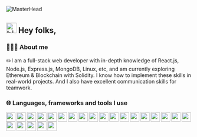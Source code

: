 ![MasterHead](https://user-images.githubusercontent.com/97012708/230944008-d72ff555-4249-48b6-b72e-d10f0746a8fd.gif)

## <img src="https://user-images.githubusercontent.com/1303154/88677602-1635ba80-d120-11ea-84d8-d263ba5fc3c0.gif" width="28px" height="28px" alt="hi"> Hey folks,

### 🧑🏼‍💻 About me
  ✏️I am a full-stack web developer with in-depth knowledge of React.js, Node.js, Express.js, MongoDB, Linux, etc, and am currently exploring Ethereum & Blockchain with Solidity. I know how to implement these skills in real-world projects. And I also have excellent communication skills for teamwork.
  

### 🌐 Languages, frameworks and tools I use
  
   <img align="left" width="25px" src="https://cdn.jsdelivr.net/gh/devicons/devicon/icons/html5/html5-original.svg" />
            <img align="left" width="25px" src="https://cdn.jsdelivr.net/gh/devicons/devicon/icons/css3/css3-original.svg" />
            <img align="left" width="25px" src="https://cdn.jsdelivr.net/gh/devicons/devicon/icons/javascript/javascript-original.svg" />
            <img align="left" width="25px" src="https://cdn.jsdelivr.net/gh/devicons/devicon/icons/react/react-original.svg" />
            <img align="left" width="25px" src="https://cdn.jsdelivr.net/gh/devicons/devicon/icons/nodejs/nodejs-original.svg" />
            <img align="left" width="25px" src="https://cdn.jsdelivr.net/gh/devicons/devicon/icons/express/express-original.svg" />
            <img align="left" width="25px" src="https://cdn.jsdelivr.net/gh/devicons/devicon/icons/mongodb/mongodb-original.svg" />
            <img align="left" width="25px" src="https://cdn.jsdelivr.net/gh/devicons/devicon/icons/mysql/mysql-original.svg" />
            <img align="left" width="25px" src="https://cdn.jsdelivr.net/gh/devicons/devicon/icons/git/git-original.svg" />
            <img align="left" width="25px" src="https://cdn.jsdelivr.net/gh/devicons/devicon/icons/linux/linux-original.svg" />
            <img align="left" width="25px" src="https://cdn.jsdelivr.net/gh/devicons/devicon/icons/tailwindcss/tailwindcss-plain.svg" />
            <img align="left" width="25px" src="https://cdn.jsdelivr.net/gh/devicons/devicon/icons/jquery/jquery-original.svg" />
            <img align="left" width="25px" src="https://cdn.jsdelivr.net/gh/devicons/devicon/icons/firebase/firebase-plain.svg" />
            <img align="left" width="25px" src="https://cdn.jsdelivr.net/gh/devicons/devicon/icons/django/django-plain.svg" />
            <img align="left" width="25px" src="https://cdn.jsdelivr.net/gh/devicons/devicon/icons/vscode/vscode-original.svg" />
            <img align="left" width="25px" src="https://cdn.jsdelivr.net/gh/devicons/devicon/icons/markdown/markdown-original.svg" />
            <img align="left" width="25px" src="https://cdn.jsdelivr.net/gh/devicons/devicon/icons/latex/latex-original.svg" />
            <img align="left" width="25px" src="https://cdn.jsdelivr.net/gh/devicons/devicon/icons/matlab/matlab-original.svg" />
            <img align="left" width="25px" src="https://cdn.jsdelivr.net/gh/devicons/devicon/icons/cplusplus/cplusplus-original.svg" />
            <img align="left" width="25px" src="https://cdn.jsdelivr.net/gh/devicons/devicon/icons/python/python-original.svg" />
            <img align="left" width="25px" src="https://cdn.jsdelivr.net/gh/devicons/devicon/icons/java/java-original.svg" />
            <img align="left" width="25px" src="https://cdn.jsdelivr.net/gh/devicons/devicon/icons/solidity/solidity-original.svg" />
            <img align="left" width="25px" src="https://cdn.jsdelivr.net/gh/devicons/devicon/icons/amazonwebservices/amazonwebservices-original.svg" />
          
     

<!--
**roniskywalker/roniskywalker** is a ✨ _special_ ✨ repository because its `README.md` (this file) appears on your GitHub profile.

Here are some ideas to get you started:

- 🔭 I’m currently working on ...
- 🌱 I’m currently learning ...
- 👯 I’m looking to collaborate on ...
- 🤔 I’m looking for help with ...
- 💬 Ask me about ...
- 📫 How to reach me: ...
- 😄 Pronouns: ...
- ⚡ Fun fact: ...
-->
